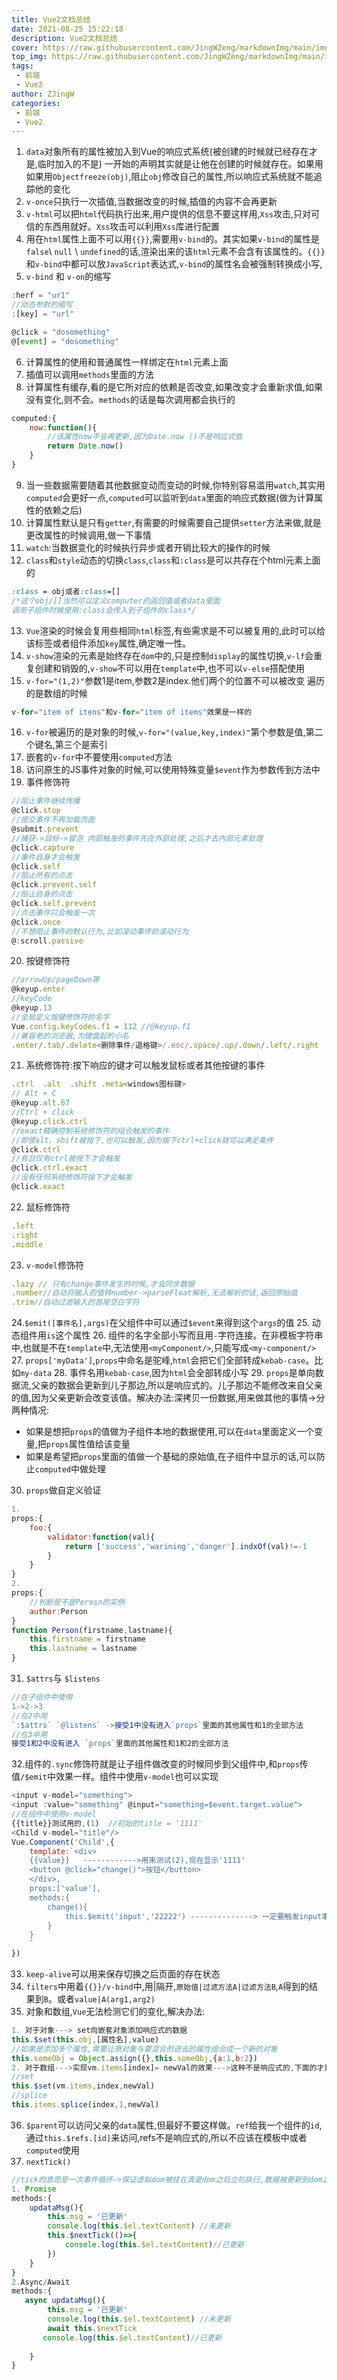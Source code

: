 ```yaml
---
title: Vue2文档总结
date: 2021-08-25 15:22:18
description: Vue2文档总结
cover: https://raw.githubusercontent.com/JingWZeng/markdownImg/main/img/202108251059003.jpg
top_img: https://raw.githubusercontent.com/JingWZeng/markdownImg/main/img/202108251059003.jpg
tags: 
 - 前端
 - Vue2
author: ZJingW
categories: 
 - 前端
 - Vue2
---
```

1. `data`对象所有的属性被加入到Vue的响应式系统(被创建的时候就已经存在才是,临时加入的不是)
一开始的声明其实就是让他在创建的时候就存在。如果用如果用`Objectfreeze(obj)`,阻止`obj`修改自己的属性,所以响应式系统就不能追踪他的变化
2. `v-once`只执行一次插值,当数据改变的时候,插值的内容不会再更新
3. `v-html`可以把`html`代码执行出来,用户提供的信息不要这样用,`Xss`攻击,只对可信的东西用就好。`Xss`攻击可以利用`Xss`库进行配置
4. 用在`html`属性上面不可以用`{{}}`,需要用`v-bind`的。其实如果`v-bind`的属性是`false`\ `null` \ `undefined`的话,渲染出来的该`html`元素不会含有该属性的。`{{}}`和`v-bind`中都可以放`JavaScript`表达式,`v-bind`的属性名会被强制转换成小写,
5. `v-bind` 和 `v-on`的缩写
```javascript
:herf = "ur1"
//动态参對的缩写
:[key] = "url"

@click = "dosomething"
@[event] = "dosomething"
```
6. 计算属性的使用和普通属性一样绑定在`html`元素上面
7. 插值可以调用`methods`里面的方法
8. 计算属性有缓存,看的是它所对应的依赖是否改变,如果改变才会重新求值,如果没有变化,则不会。`methods`的话是每次调用都会执行的
```javascript
computed:{
    now:function(){
        //该属性now不会再更新,因为Date.now ()不是响应式依
        return Date.now()
    }
}
```
9. 当一些数据需要随着其他数据变动而变动的时候,你特别容易滥用`watch`,其实用`computed`会更好一点,`computed`可以监听到`data`里面的响应式数据(做为计算属性的依赖之后)
10. 计算属性默认是只有`getter`,有需要的时候需要自己提供`setter`方法来做,就是更改属性的时候调用,做一下事情
11. `watch`:当数据变化的时候执行异步或者开销比较大的操作的时候
12. `class`和`style`动态的切换`class`,`class`和`:class`是可以共存在个html元素上面的
```css
:class = obj或者:class=[]
/*这个obj/[]当然可以定义computer的返回值或者data里面
调用子组件时候使用:class会传入到子组件的class*/
```
13. `Vue`渲染的时候会复用些相同`html`标签,有些需求是不可以被复用的,此时可以给该标签或者组件添加`key`属性,确定唯一性。
14. `v-show`渲染的元素是始终存在`dom`中的,只是控制`display`的属性切换,`v-lf`会重复创建和销毁的,`v-show`不可以用在`template`中,也不可以`v-else`搭配使用
15. `v-for="(1,2)"`参数1是item,参数2是index.他们两个的位置不可以被改变
遍历的是数组的时候
```javascript
v-for="item of itens"和v-for="item of items"效果是一样的
```
16. `v-for`被遍历的是对象的时候,`v-for="(value,key,index)"`第个参数是值,第二个键名,第三个是索引
17. 嵌套的`v-for`中不要使用`computed`方法
18. 访问原生的JS事件对象的时候,可以使用特殊变量`$event`作为参数传到方法中
19. 事件修饰符
```javascript
//阻止事件继续传播
@click.stop
//提交事件不再加载页面
@submit.prevent
//捕获->目标->冒泡 内部触发的事件先在外部处理,之后才去内部元素处理
@click.capture
//事件自身才会触发
@click.self
//阻止所有的点击
@click.prevent.self
//阻止自身的点击
@click.self.prevent
//点击事件只会触发一次
@click.once
//不想阻止事件的默认行为,比如滚动事件的滚动行为
@:scroll.passive
```
20. 按键修饰符
```javascript
//arrowUp/pageDown等
@keyup.enter 
//keyCode
@keyup.13
//全局定义按键修饰符的名字
Vue.config.keyCodes.f1 = 112 //@keyup.f1
//兼容老的浏览器,为键盘起的小名
.enter/.tab/.delete<删除事件/退格键>/.esc/.space/.up/.down/.left/.right
```
21. 系统修饰符:按下响应的键才可以触发鼠标或者其他按键的事件
```javascript
.ctrl  .alt  .shift .meta<windows图标键>
// Alt + C
@keyup.alt.67
//Ctrl + click
@keyup.click.ctrl
//exact精确控制系统修饰符的组合触发的事件
//即使alt、shift被按下,也可以触发,因为按下ctrl+click就可以满足条件
@click.ctrl
//有且仅有ctrl被按下才会触发
@click.ctrl.exact
//没有任何系统修饰符按下才会触发
@click.exact

```
22. 鼠标修饰符
```javascript
.left
.right
.middle
```
23. `v-model`修饰符
```javascript
.lazy // 只有change事件发生的时候,才会同步数据
.number//自动将输入的值转number->parseFloat解析,无法解析的话,返回原始值
.trim//自动过滤输入的首尾空白字符
```
24.`$emit([事件名],args)`在父组件中可以通过`$event`来得到这个`args`的值
25. 动态组件用`is`这个属性
26. 组件的名字全部小写而且用`-`字符连接。在非模板字符串中,也就是不在`template`中,无法使用`<myComponent/>`,只能写成`<my-component/>`
27. `props['myData']`,`props`中命名是驼峰,`html`会把它们全部转成`kebab-case`。比如`my-data`
28. 事件名用`kebab-case`,因为`html`会全部转成小写
29. `props`是单向数据流,父亲的数据会更新到儿子那边,所以是响应式的。儿子那边不能修改来自父亲的值,因为父亲更新会改变该值。解决办法:深拷贝一份数据,用来做其他的事情->分两种情况:
   + 如果是想把`props`的值做为子组件本地的数据使用,可以在`data`里面定义一个变量,把`props`属性值给该变量
   + 如果是希望把`props`里面的值做一个基础的原始值,在子组件中显示的话,可以防止`computed`中做处理
30. `props`做自定义验证
```javascript
1. 
props:{
    foo:{
        validator:function(val){
            return ['success','warining','danger'].indxOf(val)!=-1
        }
    }
}
2.
props:{
    //判断是不是Perosn的实例
    author:Person
}
function Person(firstname,lastname){
    this.firstname = firstname
    this.lastname = lastname
}
```
31. `$attrs`与 `$listens`
```javascript
//在子组件中使用
1->2->3
//在2中用
`:$attrs` `@listens` ->接受1中没有进入`props`里面的其他属性和1的全部方法
//在3中用
接受1和2中没有进入 `props`里面的其他属性和1和2的全部方法
```
32.组件的`.sync`修饰符就是让子组件做改变的时候同步到父组件中,和`props`传值`/$emit`中效果一样。组件中使用`v-model`也可以实现
```javascript
<input v-model="something">
<input :value="something" @input="something=$event.target.value">
//在组件中使用v-model
{{title}}测试用的,(1)  //初始的title = '1111'
<Child v-model="title"/>
Vue.Component('Child',{
    template:`<div>
    {{value}}   ------------>用来测试(2),现在显示'1111'
    <button @click="change()">按钮</button>
    </div>,
    props:['value'], 
    methods:{
        change(){
            this.$emit('input','22222') --------------> 一定要触发input事件,点击之后测试(1)/(2)变成'22222'
        }
    }
    `
})
```
33. `keep-alive`可以用来保存切换之后页面的存在状态
34. `filters`中用着`{{}}/v-bind`中,用|隔开,`原始值|过滤方法A|过滤方法B`,`A`得到的结果到`B`。或者`value|A(arg1,arg2)`
35. 对象和数组,`Vue`无法检测它们的变化,解决办法:
```javascript
1. 对于对象---> set向嵌套对象添加响应式的数据
this.$set(this.obj,[属性名],value)
//如果是添加多个属性,需要让原对象与要混合的进去的属性组合成一个新的对象
this.someObj = Object.assign({},this.someObj,{a:1,b:2})
2. 对于数组--->实现vm.items[index]= newVal的效果--->这种不是响应式的,下面的才是
//set
this.$set(vm.items,index,newVal)
//splice
this.items.splice(index,1,newVal)
```
36. `$parent`可以访问父亲的`data`属性,但最好不要这样做。`ref`给我一个组件的`id`,通过`this.$refs.[id]`来访问,refs不是响应式的,所以不应该在模板中或者`computed`使用
37. `nextTick()`
```javascript
//tick的意思是一次事件循环->保证虚拟dom被挂在真是dom之后立刻执行,数据被更新到dom之后立刻执行
1. Promise
methods:{
    updataMsg(){
        this.msg = '已更新'
        console.log(this.$el.textContent) //未更新
        this.$nextTick(()=>{
            console.log(this.$el.textContent)//已更新
        })
    }
}
2.Async/Await
methods:{
   async updataMsg(){
        this.msg = '已更新'
        console.log(this.$el.textContent) //未更新
        await this.$nextTick
       console.log(this.$el.textContent)//已更新
    
    }
}
```

